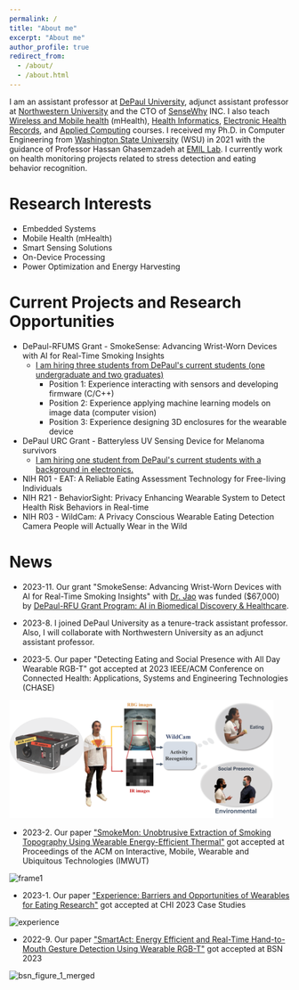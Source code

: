 ```yaml
---
permalink: /
title: "About me"
excerpt: "About me"
author_profile: true
redirect_from: 
  - /about/
  - /about.html
---
```

I am an assistant professor at [DePaul University](https://core.depaul.edu/uwide-info/?utm_content=537768556521&utm_term=depaul%20university&utm_medium=cpc&utm_source=google&utm_campaign=extm_uwide-brand&gad=1&gclid=CjwKCAjwzo2mBhAUEiwAf7wjkgupbJuNMHUJ_Jk6q2B89R9m0gzvZLQPUeTENL6RjRjS_6j5hXQihRoCoPIQAvD_BwE), adjunct assistant professor at [Northwestern University](https://habitslab.github.io/) and the CTO of [SenseWhy](http://sensewhyinc.com/) INC. I also teach [Wireless and Mobile health](https://www.mccormick.northwestern.edu/computer-science/academics/courses/descriptions/397-497-14.html) (mHealth), [Health Informatics](https://www.cdm.depaul.edu/academics/pages/courseinfo.aspx?crseId=013455), [Electronic Health Records](https://www.cdm.depaul.edu/academics/pages/courseinfo.aspx?Subject=HIT&CatalogNbr=430), and [Applied Computing](https://www.cdm.depaul.edu/academics/pages/courseinfo.aspx?Subject=CSC&CatalogNbr=299) courses. I received my Ph.D. in Computer Engineering from [Washington State University](https://wsu.edu) (WSU) in 2021 with the guidance of Professor Hassan Ghasemzadeh at [EMIL Lab](https://ghasemzadeh.com/). I currently work on health monitoring projects related to stress detection and eating behavior recognition.

Research Interests
======
* Embedded Systems
* Mobile Health (mHealth)
* Smart Sensing Solutions
* On-Device Processing
* Power Optimization and Energy Harvesting

Current Projects and Research Opportunities
======
* DePaul-RFUMS Grant - SmokeSense: Advancing Wrist-Worn Devices with AI for Real-Time Smoking Insights
  * <ins>I am hiring three students from DePaul's current students (one undergraduate and two graduates)</ins>
      * Position 1: Experience interacting with sensors and developing firmware (C/C++)
      * Position 2: Experience applying machine learning models on image data (computer vision)
      * Position 3: Experience designing 3D enclosures for the wearable device
* DePaul URC Grant - Batteryless UV Sensing Device for Melanoma survivors 
  * <ins>I am hiring one student from DePaul's current students with a background in electronics.</ins>
* NIH R01 - EAT: A Reliable Eating Assessment Technology for Free-living Individuals
* NIH R21 - BehaviorSight: Privacy Enhancing Wearable System to Detect Health Risk Behaviors in Real-time
* NIH R03 - WildCam: A Privacy Conscious Wearable Eating Detection Camera People will Actually Wear in the Wild 

News
======
* 2023-11. Our grant "SmokeSense: Advancing Wrist-Worn Devices with AI for Real-Time Smoking Insights" with [Dr. Jao](https://www.rosalindfranklin.edu/academics/faculty/nancy-c-jao/) was funded ($67,000) by [DePaul-RFU Grant Program: AI in Biomedical Discovery & Healthcare](https://offices.depaul.edu/research-services/about/Documents/AIDiscoveryHealthcareGrant%20Request%20for%20Proposals%202023-24.pdf). 

* 2023-8.  I joined DePaul University as a tenure-track assistant professor. Also, I will collaborate with Northwestern University as an adjunct assistant professor.


* 2023-5.  Our paper "Detecting Eating and Social Presence with All Day Wearable RGB-T" got accepted at 2023 IEEE/ACM Conference on Connected Health: Applications, Systems and Engineering Technologies (CHASE)
<img width="475" alt="frame1" src="https://github.com/mahdipedro/mahdipedro.github.io/blob/master/images/wildcam_application_web.png?raw=true">


* 2023-2.  Our paper ["SmokeMon: Unobtrusive Extraction of Smoking Topography Using Wearable Energy-Efficient Thermal"](https://dl.acm.org/doi/abs/10.1145/3569460) got accepted at Proceedings of the ACM on Interactive, Mobile, Wearable and Ubiquitous Technologies (IMWUT)
<img width="475" alt="frame1" src="https://user-images.githubusercontent.com/45086751/221367346-2aa69fdc-4073-41ac-ae35-b14238cf81fc.png">

* 2023-1.  Our paper ["Experience: Barriers and Opportunities of Wearables for Eating Research"](https://dl.acm.org/doi/abs/10.1145/3544549.3573841) got accepted at CHI 2023 Case Studies
<img width="480" alt="experience" src="https://user-images.githubusercontent.com/45086751/221367175-b215b222-fb65-4551-b70b-99c1af2cc45a.png">

* 2022-9.  Our paper ["SmartAct: Energy Efficient and Real-Time Hand-to-Mouth Gesture Detection Using Wearable RGB-T"](https://ieeexplore.ieee.org/document/9928492) got accepted at BSN 2023
<img width="480" alt="bsn_figure_1_merged" src="https://user-images.githubusercontent.com/45086751/221382795-ac3bc1e7-d419-4ef6-abbc-077b3a2a9ffb.png">
